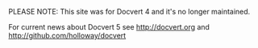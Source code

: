 PLEASE NOTE: This site was for Docvert 4 and it's no longer maintained.

For current news about Docvert 5 see http://docvert.org and http://github.com/holloway/docvert